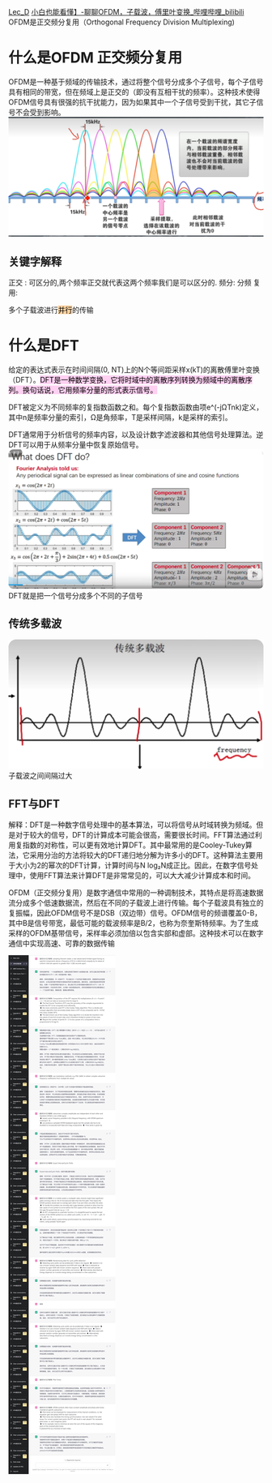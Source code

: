 [Lec_D](assets/lect_D.pdf)
[小白也能看懂】-聊聊OFDM，子载波，傅里叶变换\_哔哩哔哩\_bilibili](https://www.bilibili.com/video/BV12z411B7y9/?spm_id_from=333.337.search-card.all.click&vd_source=2f6e531d9d833ca7fdcd8c5bb99bd1bb)
OFDM是正交频分复用（Orthogonal Frequency Division Multiplexing)
# 什么是OFDM 正交频分复用
OFDM是一种基于频域的传输技术，通过将整个信号分成多个子信号，每个子信号具有相同的带宽，但在频域上是正交的（即没有互相干扰的频率）。这种技术使得OFDM信号具有很强的抗干扰能力，因为如果其中一个子信号受到干扰，其它子信号不会受到影响。
![](assets/截图_20230325153428.png)
##  关键字解释
正交 : 可区分的,两个频率正交就代表这两个频率我们是可以区分的.
频分: 分频
复用: 

多个子载波进行<mark style="background: #FFB86CA6;">并行</mark>的传输

# 什么是DFT
给定的表达式表示在时间间隔(0, NT)上的N个等间距采样x(kT)的离散傅里叶变换（DFT）。<mark style="background: #FFB8EBA6;">DFT是一种数学变换，它将时域中的离散序列转换为频域中的离散序列。换句话说，它用频率分量的形式表示信号。</mark>

DFT被定义为不同频率的复指数函数之和。每个复指数函数由项e^(-jΩTnk)定义，其中n是频率分量的索引，Ω是角频率，T是采样间隔，k是采样的索引。

DFT通常用于分析信号的频率内容，以及设计数字滤波器和其他信号处理算法。逆DFT可以用于从频率分量中恢复原始信号。
![](assets/Pasted%20image%2020230223155231.png)
DFT就是把一个信号分成多个不同的子信号
## 传统多载波
![](assets/Pasted%20image%2020230223152043.png)
子载波之间间隔过大

## FFT与DFT
解释：DFT是一种数字信号处理中的基本算法，可以将信号从时域转换为频域。但是对于较大的信号，DFT的计算成本可能会很高，需要很长时间。FFT算法通过利用复指数的对称性，可以更有效地计算DFT。其中最常用的是Cooley-Tukey算法，它采用分治的方法将较大的DFT递归地分解为许多小的DFT。这种算法主要用于大小为2的幂次的DFT计算，计算时间与N log₂N成正比。因此，在数字信号处理中，使用FFT算法来计算DFT是非常常见的，可以大大减少计算成本和时间。

OFDM（正交频分复用）是数字通信中常用的一种调制技术，其特点是将高速数据流分成多个低速数据流，然后在不同的子载波上进行传输。每个子载波具有独立的复振幅，因此OFDM信号不是DSB（双边带）信号。OFDM信号的频谱覆盖0-B，其中B是信号带宽，最低可能的载波频率是B/2，也称为奈奎斯特频率。为了生成采样的OFDM基带信号，采样率必须加倍以包含实部和虚部。这种技术可以在数字通信中实现高速、可靠的数据传输

![](assets/Pasted%20image%2020230325164908.png)